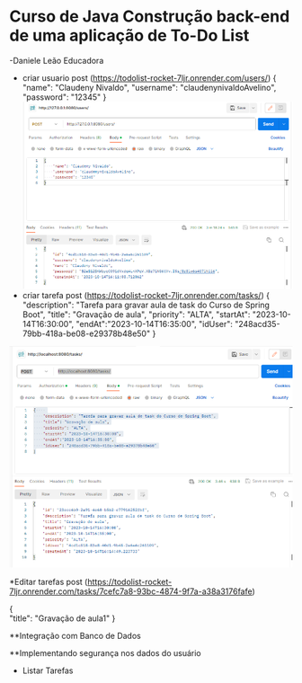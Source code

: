 # Curso de Java Construção back-end de uma aplicação de To-Do List
-Daniele Leão Educadora

* criar usuario
post
(https://todolist-rocket-7ljr.onrender.com/users/)
{
    "name": "Claudeny Nivaldo",
    "username": "claudenynivaldoAvelino",
    "password": "12345"
}
![Alt text](/src/img/image.png)
* criar tarefa
post
(https://todolist-rocket-7ljr.onrender.com/tasks/)
{    
    "description": "Tarefa para gravar aula de task do Curso de Spring Boot",
    "title": "Gravação de aula",
    "priority": "ALTA",
    "startAt": "2023-10-14T16:30:00",
    "endAt":"2023-10-14T16:35:00",
    "idUser": "248acd35-79bb-418a-be08-e29378b48e50"
}

![Alt text](/src/img/image1.png)

*Editar tarefas
post
(https://todolist-rocket-7ljr.onrender.com/tasks/7cefc7a8-93bc-4874-9f7a-a38a3176fafe)

{    
    "title": "Gravação de aula1"
}







**Integração com Banco de Dados


**Implementando segurança nos dados do usuário


* Listar Tarefas


